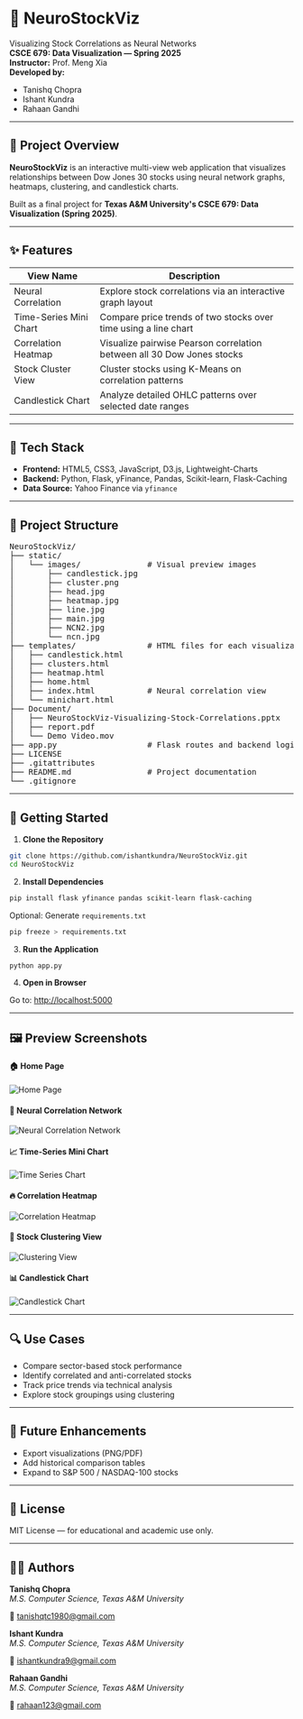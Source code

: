 # 🧠 NeuroStockViz

Visualizing Stock Correlations as Neural Networks  
**CSCE 679: Data Visualization — Spring 2025**  
**Instructor:** Prof. Meng Xia  
**Developed by:**
- Tanishq Chopra  
- Ishant Kundra  
- Rahaan Gandhi  

---

## 📌 Project Overview

**NeuroStockViz** is an interactive multi-view web application that visualizes relationships between Dow Jones 30 stocks using neural network graphs, heatmaps, clustering, and candlestick charts.

Built as a final project for **Texas A&M University's CSCE 679: Data Visualization (Spring 2025)**.

---

## ✨ Features

| View Name              | Description                                                                 |
|------------------------|-----------------------------------------------------------------------------|
| Neural Correlation     | Explore stock correlations via an interactive graph layout                  |
| Time-Series Mini Chart | Compare price trends of two stocks over time using a line chart             |
| Correlation Heatmap    | Visualize pairwise Pearson correlation between all 30 Dow Jones stocks      |
| Stock Cluster View     | Cluster stocks using K-Means on correlation patterns                        |
| Candlestick Chart      | Analyze detailed OHLC patterns over selected date ranges                    |

---

## 🧰 Tech Stack

- **Frontend:** HTML5, CSS3, JavaScript, D3.js, Lightweight-Charts  
- **Backend:** Python, Flask, yFinance, Pandas, Scikit-learn, Flask-Caching  
- **Data Source:** Yahoo Finance via `yfinance`

---

## 📁 Project Structure

<pre>
NeuroStockViz/
├── static/
│   └── images/              # Visual preview images
│       ├── candlestick.jpg
│       ├── cluster.png
│       ├── head.jpg
│       ├── heatmap.jpg
│       ├── line.jpg
│       ├── main.jpg
│       ├── NCN2.jpg
│       └── ncn.jpg
├── templates/               # HTML files for each visualization
│   ├── candlestick.html
│   ├── clusters.html
│   ├── heatmap.html
│   ├── home.html
│   ├── index.html           # Neural correlation view
│   └── minichart.html
├── Document/              
│   ├── NeuroStockViz-Visualizing-Stock-Correlations.pptx
│   ├── report.pdf
│   └── Demo Video.mov
├── app.py                   # Flask routes and backend logic
├── LICENSE
├── .gitattributes
├── README.md                # Project documentation
└── .gitignore
</pre>

---

## 🚀 Getting Started

1. **Clone the Repository**

```bash
git clone https://github.com/ishantkundra/NeuroStockViz.git
cd NeuroStockViz
```

2. **Install Dependencies**

```bash
pip install flask yfinance pandas scikit-learn flask-caching
```

Optional: Generate `requirements.txt`  
```bash
pip freeze > requirements.txt
```

3. **Run the Application**

```bash
python app.py
```

4. **Open in Browser**

Go to: [http://localhost:5000](http://localhost:5000)

---

## 🖼️ Preview Screenshots

#### 🏠 Home Page
![Home Page](static/images/main.jpg)

#### 🧠 Neural Correlation Network
![Neural Correlation Network](static/images/NCN2.jpg)

#### 📈 Time-Series Mini Chart
![Time Series Chart](static/images/line.jpg)

#### 🔥 Correlation Heatmap
![Correlation Heatmap](static/images/heatmap.jpg)

#### 🧩 Stock Clustering View
![Clustering View](static/images/cluster.png)

#### 📊 Candlestick Chart
![Candlestick Chart](static/images/candlestick.jpg)

---

## 🔍 Use Cases

- Compare sector-based stock performance  
- Identify correlated and anti-correlated stocks  
- Track price trends via technical analysis  
- Explore stock groupings using clustering  

---

## 🌱 Future Enhancements

- Export visualizations (PNG/PDF)  
- Add historical comparison tables  
- Expand to S&P 500 / NASDAQ-100 stocks  

---

## 📜 License

MIT License — for educational and academic use only.

---

## 👨‍💻 Authors

**Tanishq Chopra**  
*M.S. Computer Science, Texas A&M University*

📧 [tanishqtc1980@gmail.com](mailto:tanishqtc1980@gmail.com)

**Ishant Kundra**  
*M.S. Computer Science, Texas A&M University*  

📧 [ishantkundra9@gmail.com](mailto:ishantkundra9@gmail.com)

**Rahaan Gandhi**  
*M.S. Computer Science, Texas A&M University*

📧 [rahaan123@gmail.com](mailto:rahaan123@gmail.com)

